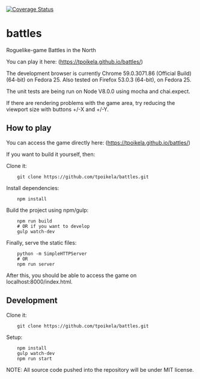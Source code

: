 [![Coverage Status](https://coveralls.io/repos/tpoikela/battles/badge.svg?branch=master)](https://coveralls.io/r/tpoikela/battles?branch=master)

# battles
Roguelike-game Battles in the North

You can play it here: (https://tpoikela.github.io/battles/)

The development browser is currently Chrome 59.0.3071.86 (Official Build)
(64-bit) on Fedora 25.  Also tested on Firefox 53.0.3 (64-bit), on Fedora 25.

The unit tests are being run on Node V8.0.0 using mocha and chai.expect.

If there are rendering problems with the game area, try reducing the viewport
size with buttons +/-X and +/-Y.

## How to play

You can access the game directly here: (https://tpoikela.github.io/battles/)

If you want to build it yourself, then:

Clone it:
```code
    git clone https://github.com/tpoikela/battles.git
```

Install dependencies:
```code
    npm install
```

Build the project using npm/gulp:
```code
    npm run build
    # OR if you want to develop
    gulp watch-dev
```

Finally, serve the static files:
```code
    python -m SimpleHTTPServer
    # OR
    npm run server
```

After this, you should be able to access the game on localhost:8000/index.html.

## Development
 
Clone it:
```code
    git clone https://github.com/tpoikela/battles.git
```

Setup:
```code
    npm install
    gulp watch-dev
    npm run start
```
  
NOTE: All source code pushed into the repository will be under MIT license.
 
 
 
